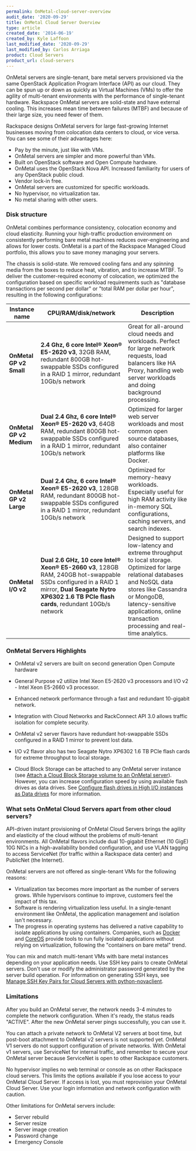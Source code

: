 ```yaml
---
permalink: OnMetal-cloud-server-overview
audit_date: '2020-09-29'
title: OnMetal Cloud Server Overview
type: article
created_date: '2014-06-19'
created_by: Kyle Laffoon
last_modified_date: '2020-09-29'
last_modified_by: Carlos Arriaga
product: Cloud Servers
product_url: cloud-servers
---
```


OnMetal servers are single-tenant, bare metal servers provisioned via the same OpenStack Application Program Interface (API) as our cloud. They can be spun up or down as quickly as Virtual Machines (VMs) to offer the agility of multi-tenant environments with the performance of single-tenant hardware. Rackspace OnMetal servers are solid-state and have external cooling. This increases mean time between failures (MTBF) and because of their large size, you need fewer of them.

Rackspace designs OnMetal servers for large fast-growing Internet businesses moving from colocation data centers to cloud, or vice versa. You can see some of their advantages here:

-   Pay by the minute, just like with VMs.  
-   OnMetal servers are simpler and more powerful than VMs.
-   Built on OpenStack software and Open Compute hardware. 
-   OnMetal uses the OpenStack Nova API. Increased familiarity for users of any OpenStack public cloud.  
-   Vendor lock-in free.
-   OnMetal servers are customized for specific workloads.
-   No hypervisor, no virtualization tax.
-   No metal sharing with other users.

### Disk structure

OnMetal combines performance consistency, colocation economy and cloud elasticity. Running your high-traffic production environment on consistently performing bare metal machines reduces over-engineering and allows for lower costs. OnMetal is a part of the Rackspace Managed Cloud portfolio, this allows you to save money managing your servers.

The chassis is solid-state. We removed cooling fans and any spinning media from the boxes to reduce heat, vibration, and to increase MTBF. To deliver the customer-required economy of colocation, we optimized the configuration based on specific workload requirements such as "database transactions per second per dollar" or "total RAM per dollar per hour", resulting in the following configurations:

| Instance name  | CPU/RAM/disk/network         | Description                              |
|----------------|------------------------------|------------------------------------------|
|**OnMetal GP v2 Small**   | **2.4 Ghz, 6 core Intel® Xeon® E5-2620 v3**, 32GB RAM, redundant 800GB hot-swappable SSDs configured in a RAID 1 mirror, redundant 10Gb/s network   | Great for all-around cloud needs and workloads. Perfect for large network requests, load balancers like HA Proxy, handling web server workloads and doing background processing. |
| **OnMetal GP v2 Medium** | **Dual 2.4 Ghz, 6 core Intel® Xeon® E5-2620 v3**, 64GB RAM, redundant 800GB hot-swappable SSDs configured in a RAID 1 mirror, redundant 10Gb/s network  | Optimized for larger web server workloads and most common open source databases, also container platforms like Docker.    |
| **OnMetal GP v2 Large**  | **Dual 2.4 Ghz, 6 core Intel® Xeon® E5-2620 v3**, 128GB RAM, redundant 800GB hot-swappable SSDs configured in a RAID 1 mirror, redundant 10Gb/s network  | Optimized for memory-heavy workloads. Especially useful for high RAM activity like in-memory SQL configurations, caching servers, and search indexes.   |
| **OnMetal I/O v2**  | **Dual 2.6 GHz, 10 core Intel® Xeon® E5-2660 v3**, 128GB RAM, 240GB hot-swappable SSDs configured in a RAID 1 mirror, **Dual Seagate Nytro XP6302 1.6 TB PCIe flash cards**,  redundant 10Gb/s network  | Designed to support low-latency and extreme throughput to local storage. Optimized for large relational databases and NoSQL data stores like Cassandra or MongoDB, latency-sensitive applications, online transaction processing and real-time analytics.   |

### OnMetal Servers Highlights

-   OnMetal v2 servers are built on second generation Open Compute hardware

-   General Purpose v2 utilize Intel Xeon E5-2620 v3 processors and I/O v2 - Intel Xeon E5-2660 v3 processor. 

-   Enhanced network performance through a fast and redundant 10-gigabit network. 

-   Integration with Cloud Networks and RackConnect API 3.0 allows traffic isolation for complete security. 

-   OnMetal v2 server flavors have redundant hot-swappable SSDs configured in a RAID 1 mirror to prevent lost data.  

-   I/O v2 flavor also has two Seagate Nytro XP6302 1.6 TB PCIe flash cards for extreme throughput to local storage. 

-   Cloud Block Storage can be attached to any OnMetal server instance (see [Attach a Cloud Block Storage volume to an OnMetal server](/support/how-to/attach-a-cloud-block-storage-volume-to-an-onmetal-server)). However, you can increase configuration speed by using available flash drives as data drives. See [Configure flash drives in High I/O instances as Data drives](/support/how-to/configure-flash-drives-in-high-io-instances-as-data-drives) for more information.

### What sets OnMetal Cloud Servers apart from other cloud servers?

API-driven instant provisioning of OnMetal Cloud Servers brings the agility and elasticity of the cloud without the problems of multi-tenant environments. All OnMetal flavors include dual 10-gigabit Ethernet (10 GigE) 10G NICs in a high-availability bonded configuration, and use VLAN tagging to access ServiceNet (for traffic within a Rackspace data center) and PublicNet (the Internet).

OnMetal servers are not offered as single-tenant VMs for the following reasons:

-   Virtualization tax becomes more important as the number of servers grows. While hypervisors continue to improve, customers feel the impact of this tax.
-   Software is rendering virtualization less useful. In a single-tenant environment like OnMetal, the application management and isolation isn't necessary.
-   The progress in operating systems has delivered a native capability to isolate applications by using containers. Companies, such as [Docker](https://www.docker.com/) and [CoreOS](https://coreos.com/) provide tools to run fully isolated applications without relying on virtualization, following the "containers on bare metal" trend. 

You can mix and match multi-tenant VMs with bare metal instances depending on your application needs. Use SSH key pairs to create OnMetal servers. Don't use or modify the administrator password generated by the server build operation. For information on generating SSH keys, see [Manage SSH Key Pairs for Cloud Servers with python-novaclient](/support/how-to-manage-ssh-key-pairs-for-cloud-servers-with-python-novaclient).

### Limitations

After you build an OnMetal server, the network needs 3-4 minutes to complete the network configuration. When it's ready, the status reads "ACTIVE". After the new OnMetal server pings successfully, you can use it.

You can attach a private network to OnMetal V2 servers at boot time, but post-boot attachment to OnMetal v2 servers is not supported yet. OnMetal V1 servers do not support configuration of private networks. With OnMetal v1
servers, use ServiceNet for internal traffic, and remember to secure your OnMetal server because ServiceNet is open to other Rackspace customers.

No hypervisor implies no web terminal or console as on other Rackspace cloud servers. This limits the options available if you lose access to your OnMetal Cloud Server. If access is lost, you must reprovision your OnMetal Cloud Server. Use  your login information and network configuration with caution.

Other limitations for OnMetal servers include:

-   Server rebuild
-   Server resize
-   Server image creation
-   Password change
-   Emergency Console
